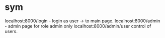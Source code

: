 # sym
localhost:8000/login - login as user -> to main page.
localhost:8000/admin - admin page for role admin only
localhost:8000/admin/user  control of users.
